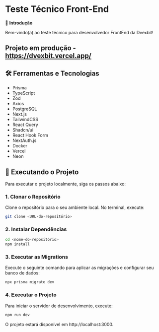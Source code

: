 # Teste Técnico Front-End

👋 **Introdução**

Bem-vindo(a) ao teste técnico para desenvolvedor FrontEnd da Dvexbit!


## Projeto em produção - https://dvexbit.vercel.app/

## 🛠️ Ferramentas e Tecnologias

- Prisma
- TypeScript
- Zod
- Axios
- PostgreSQL
- Next.js
- TailwindCSS
- React Query
- Shadcn/ui
- React Hook Form
- NextAuth.js
- Docker
- Vercel
- Neon

## 🚀 Executando o Projeto

Para executar o projeto localmente, siga os passos abaixo:

### 1. Clonar o Repositório

Clone o repositório para o seu ambiente local. No terminal, execute:

```bash
git clone <URL-do-repositório>
```

### 2. Instalar Dependências

```bash
cd <nome-do-repositório>
npm install
```

### 3. Executar as Migrations
Execute o seguinte comando para aplicar as migrações e configurar seu banco de dados:

```bash
npx prisma migrate dev
```

### 4. Executar o Projeto
Para iniciar o servidor de desenvolvimento, execute:

```bash
npm run dev
```

O projeto estará disponível em http://localhost:3000.
